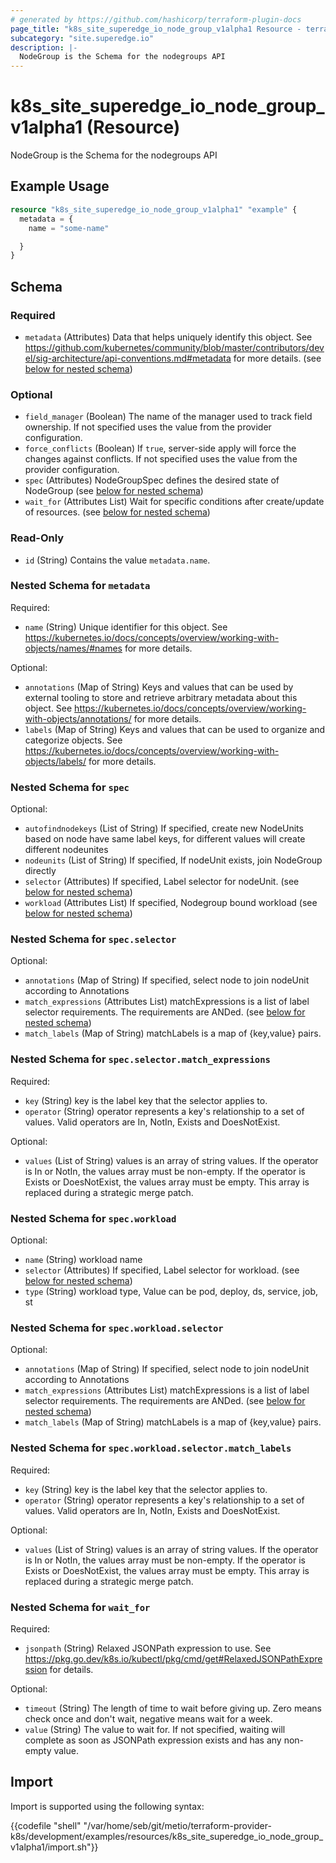 ```yaml
---
# generated by https://github.com/hashicorp/terraform-plugin-docs
page_title: "k8s_site_superedge_io_node_group_v1alpha1 Resource - terraform-provider-k8s"
subcategory: "site.superedge.io"
description: |-
  NodeGroup is the Schema for the nodegroups API
---
```


# k8s_site_superedge_io_node_group_v1alpha1 (Resource)

NodeGroup is the Schema for the nodegroups API

## Example Usage

```terraform
resource "k8s_site_superedge_io_node_group_v1alpha1" "example" {
  metadata = {
    name = "some-name"

  }
}
```

<!-- schema generated by tfplugindocs -->
## Schema

### Required

- `metadata` (Attributes) Data that helps uniquely identify this object. See https://github.com/kubernetes/community/blob/master/contributors/devel/sig-architecture/api-conventions.md#metadata for more details. (see [below for nested schema](#nestedatt--metadata))

### Optional

- `field_manager` (Boolean) The name of the manager used to track field ownership. If not specified uses the value from the provider configuration.
- `force_conflicts` (Boolean) If `true`, server-side apply will force the changes against conflicts. If not specified uses the value from the provider configuration.
- `spec` (Attributes) NodeGroupSpec defines the desired state of NodeGroup (see [below for nested schema](#nestedatt--spec))
- `wait_for` (Attributes List) Wait for specific conditions after create/update of resources. (see [below for nested schema](#nestedatt--wait_for))

### Read-Only

- `id` (String) Contains the value `metadata.name`.

<a id="nestedatt--metadata"></a>
### Nested Schema for `metadata`

Required:

- `name` (String) Unique identifier for this object. See https://kubernetes.io/docs/concepts/overview/working-with-objects/names/#names for more details.

Optional:

- `annotations` (Map of String) Keys and values that can be used by external tooling to store and retrieve arbitrary metadata about this object. See https://kubernetes.io/docs/concepts/overview/working-with-objects/annotations/ for more details.
- `labels` (Map of String) Keys and values that can be used to organize and categorize objects. See https://kubernetes.io/docs/concepts/overview/working-with-objects/labels/ for more details.


<a id="nestedatt--spec"></a>
### Nested Schema for `spec`

Optional:

- `autofindnodekeys` (List of String) If specified, create new NodeUnits based on node have same label keys, for different values will create different nodeunites
- `nodeunits` (List of String) If specified, If nodeUnit exists, join NodeGroup directly
- `selector` (Attributes) If specified, Label selector for nodeUnit. (see [below for nested schema](#nestedatt--spec--selector))
- `workload` (Attributes List) If specified, Nodegroup bound workload (see [below for nested schema](#nestedatt--spec--workload))

<a id="nestedatt--spec--selector"></a>
### Nested Schema for `spec.selector`

Optional:

- `annotations` (Map of String) If specified, select node to join nodeUnit according to Annotations
- `match_expressions` (Attributes List) matchExpressions is a list of label selector requirements. The requirements are ANDed. (see [below for nested schema](#nestedatt--spec--selector--match_expressions))
- `match_labels` (Map of String) matchLabels is a map of {key,value} pairs.

<a id="nestedatt--spec--selector--match_expressions"></a>
### Nested Schema for `spec.selector.match_expressions`

Required:

- `key` (String) key is the label key that the selector applies to.
- `operator` (String) operator represents a key's relationship to a set of values. Valid operators are In, NotIn, Exists and DoesNotExist.

Optional:

- `values` (List of String) values is an array of string values. If the operator is In or NotIn, the values array must be non-empty. If the operator is Exists or DoesNotExist, the values array must be empty. This array is replaced during a strategic merge patch.



<a id="nestedatt--spec--workload"></a>
### Nested Schema for `spec.workload`

Optional:

- `name` (String) workload name
- `selector` (Attributes) If specified, Label selector for workload. (see [below for nested schema](#nestedatt--spec--workload--selector))
- `type` (String) workload type, Value can be pod, deploy, ds, service, job, st

<a id="nestedatt--spec--workload--selector"></a>
### Nested Schema for `spec.workload.selector`

Optional:

- `annotations` (Map of String) If specified, select node to join nodeUnit according to Annotations
- `match_expressions` (Attributes List) matchExpressions is a list of label selector requirements. The requirements are ANDed. (see [below for nested schema](#nestedatt--spec--workload--selector--match_expressions))
- `match_labels` (Map of String) matchLabels is a map of {key,value} pairs.

<a id="nestedatt--spec--workload--selector--match_expressions"></a>
### Nested Schema for `spec.workload.selector.match_labels`

Required:

- `key` (String) key is the label key that the selector applies to.
- `operator` (String) operator represents a key's relationship to a set of values. Valid operators are In, NotIn, Exists and DoesNotExist.

Optional:

- `values` (List of String) values is an array of string values. If the operator is In or NotIn, the values array must be non-empty. If the operator is Exists or DoesNotExist, the values array must be empty. This array is replaced during a strategic merge patch.





<a id="nestedatt--wait_for"></a>
### Nested Schema for `wait_for`

Required:

- `jsonpath` (String) Relaxed JSONPath expression to use. See https://pkg.go.dev/k8s.io/kubectl/pkg/cmd/get#RelaxedJSONPathExpression for details.

Optional:

- `timeout` (String) The length of time to wait before giving up. Zero means check once and don't wait, negative means wait for a week.
- `value` (String) The value to wait for. If not specified, waiting will complete as soon as JSONPath expression exists and has any non-empty value.

## Import

Import is supported using the following syntax:

{{codefile "shell" "/var/home/seb/git/metio/terraform-provider-k8s/development/examples/resources/k8s_site_superedge_io_node_group_v1alpha1/import.sh"}}
